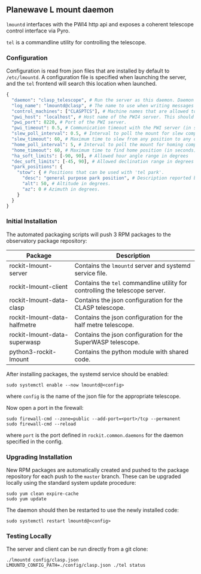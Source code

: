 ## Planewave L mount daemon

`lmountd` interfaces with the PWI4 http api and exposes a
coherent telescope control interface via Pyro.

`tel` is a commandline utility for controlling the telescope.

### Configuration

Configuration is read from json files that are installed by default to `/etc/lmountd`.
A configuration file is specified when launching the server, and the `tel` frontend will search this location when launched.

```python
{
  "daemon": "clasp_telescope", # Run the server as this daemon. Daemon types are registered in `rockit.common.daemons`.
  "log_name": "lmountd@clasp", # The name to use when writing messages to the observatory log.
  "control_machines": ["CLASPTCS"], # Machine names that are allowed to control (rather than just query) state. Machine names are registered in `rockit.common.IP`.
  "pwi_host": "localhost", # Host name of the PWI4 server. This should generally stay as localhost.
  "pwi_port": 8220, # Port of the PWI server.
  "pwi_timeout": 0.5, # Communication timeout with the PWI server (in seconds).
  "slew_poll_interval": 0.5, # Interval to poll the mount for slew completion (in seconds)
  "slew_timeout": 60, # Maximum time to slew from any position to any other position (in seconds)
  "home_poll_interval": 5, # Interval to poll the mount for homing completion (in seconds)
  "home_timeout": 60, # Maximum time to find home position (in seconds)
  "ha_soft_limits": [-90, 90], # Allowed hour angle range in degrees
  "dec_soft_limits": [-45, 90], # Allowed declination range in degrees
  "park_positions": {
    "stow": { # Positions that can be used with 'tel park'.
      "desc": "general purpose park position", # Description reported by 'tel park'.
      "alt": 50, # Altitude in degrees.
      "az": 0 # Azimuth in degrees.
    }
  }
}
```

### Initial Installation

The automated packaging scripts will push 3 RPM packages to the observatory package repository:

| Package                      | Description                                                                  |
|------------------------------|------------------------------------------------------------------------------|
| rockit-lmount-server         | Contains the `lmountd` server and systemd service file.                      |
| rockit-lmount-client         | Contains the `tel` commandline utility for controlling the telescope server. |
| rockit-lmount-data-clasp     | Contains the json configuration for the CLASP telescope.                     |
| rockit-lmount-data-halfmetre | Contains the json configuration for the half metre telescope.                |
| rockit-lmount-data-superwasp | Contains the json configuration for the SuperWASP telescope.                 |
| python3-rockit-lmount        | Contains the python module with shared code.                                 |

After installing packages, the systemd service should be enabled:

```
sudo systemctl enable --now lmountd@<config>
```

where `config` is the name of the json file for the appropriate telescope.

Now open a port in the firewall:
```
sudo firewall-cmd --zone=public --add-port=<port>/tcp --permanent
sudo firewall-cmd --reload
```
where `port` is the port defined in `rockit.common.daemons` for the daemon specified in the config.

### Upgrading Installation

New RPM packages are automatically created and pushed to the package repository for each push to the `master` branch.
These can be upgraded locally using the standard system update procedure:
```
sudo yum clean expire-cache
sudo yum update
```

The daemon should then be restarted to use the newly installed code:
```
sudo systemctl restart lmountd@<config>
```

### Testing Locally

The server and client can be run directly from a git clone:
```
./lmountd config/clasp.json
LMOUNTD_CONFIG_PATH=./config/clasp.json ./tel status
```
